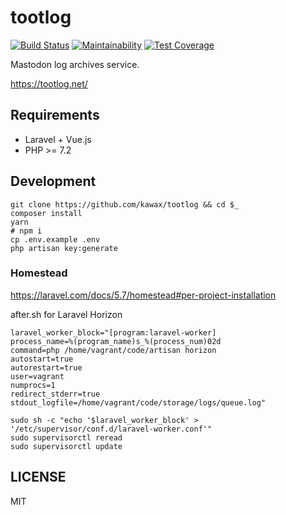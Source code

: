# tootlog
[![Build Status](https://travis-ci.org/kawax/tootlog.svg?branch=master)](https://travis-ci.org/kawax/tootlog)
[![Maintainability](https://api.codeclimate.com/v1/badges/5c9cb2346887324c8882/maintainability)](https://codeclimate.com/github/kawax/tootlog/maintainability)
[![Test Coverage](https://api.codeclimate.com/v1/badges/5c9cb2346887324c8882/test_coverage)](https://codeclimate.com/github/kawax/tootlog/test_coverage)

Mastodon log archives service.

https://tootlog.net/

## Requirements
- Laravel + Vue.js
- PHP >= 7.2

## Development

```
git clone https://github.com/kawax/tootlog && cd $_
composer install
yarn
# npm i
cp .env.example .env
php artisan key:generate
```

### Homestead
https://laravel.com/docs/5.7/homestead#per-project-installation

after.sh for Laravel Horizon
```
laravel_worker_block="[program:laravel-worker]
process_name=%(program_name)s_%(process_num)02d
command=php /home/vagrant/code/artisan horizon
autostart=true
autorestart=true
user=vagrant
numprocs=1
redirect_stderr=true
stdout_logfile=/home/vagrant/code/storage/logs/queue.log"

sudo sh -c "echo '$laravel_worker_block' > '/etc/supervisor/conf.d/laravel-worker.conf'"
sudo supervisorctl reread
sudo supervisorctl update
```

## LICENSE
MIT
